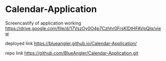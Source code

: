 # Calendar-Application


Screencastify of application working
https://drive.google.com/file/d/17VszOy0O4p7Czhhr0FrsKlDtHFAVpQIq/view



deployed link
https://blueangler.github.io/Calendar-Application/



repo link
https://github.com/BlueAngler/Calendar-Application.git
